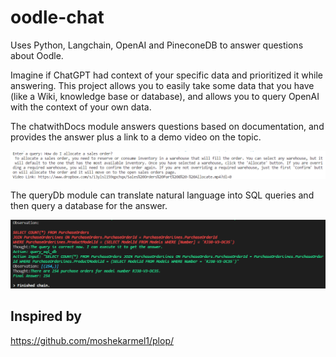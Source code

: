 # oodle-chat
Uses Python, Langchain, OpenAI and PineconeDB to answer questions about Oodle.


Imagine if ChatGPT had context of your specific data and prioritized it while answering.
This project allows you to easily take some data that you have (like a Wiki, knowledge base or database), and allows you to query OpenAI with the context of your own data.

The chatwithDocs module answers questions based on documentation, and provides the answer plus a link to a demo video on the topic.

![image](resources/query%20docs%20link.png)

The queryDb module can translate natural language into SQL queries and then query a database for the answer.

![image](resources/queryDb.png)

## Inspired by

https://github.com/moshekarmel1/plop/
